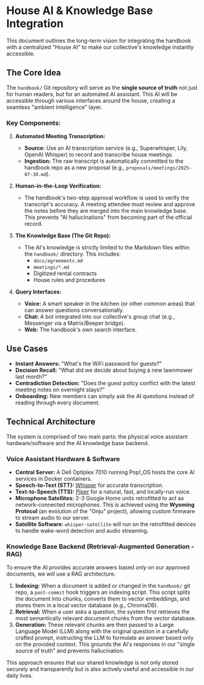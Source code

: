 # House AI & Knowledge Base Integration

This document outlines the long-term vision for integrating the handbook with a centralized "House AI" to make our collective's knowledge instantly accessible.

## The Core Idea

The `handbook/` Git repository will serve as the **single source of truth** not just for human readers, but for an automated AI assistant. This AI will be accessible through various interfaces around the house, creating a seamless "ambient intelligence" layer.

### Key Components:

1.  **Automated Meeting Transcription:**
    *   **Source:** Use an AI transcription service (e.g., Superwhisper, Lily, OpenAI Whisper) to record and transcribe house meetings.
    *   **Ingestion:** The raw transcript is automatically committed to the handbook repo as a new proposal (e.g., `proposals/meetings/2025-07-30.md`).

2.  **Human-in-the-Loop Verification:**
    *   The handbook's two-step approval workflow is used to verify the transcript's accuracy. A meeting attendee must review and approve the notes before they are merged into the main knowledge base. This prevents "AI hallucinations" from becoming part of the official record.

3.  **The Knowledge Base (The Git Repo):**
    *   The AI's knowledge is strictly limited to the Markdown files within the `handbook/` directory. This includes:
        *   `docs/agreements.md`
        *   `meetings/*.md`
        *   Digitized rental contracts
        *   House rules and procedures

4.  **Query Interfaces:**
    *   **Voice:** A smart speaker in the kitchen (or other common areas) that can answer questions conversationally.
    *   **Chat:** A bot integrated into our collective's group chat (e.g., Messenger via a Matrix/Beeper bridge).
    *   **Web:** The handbook's own search interface.

## Use Cases

-   **Instant Answers:** "What's the WiFi password for guests?"
-   **Decision Recall:** "What did we decide about buying a new lawnmower last month?"
-   **Contradiction Detection:** "Does the guest policy conflict with the latest meeting notes on overnight stays?"
-   **Onboarding:** New members can simply ask the AI questions instead of reading through every document.

## Technical Architecture

The system is comprised of two main parts: the physical voice assistant hardware/software and the AI knowledge base backend.

### Voice Assistant Hardware & Software

*   **Central Server:** A Dell Optiplex 7010 running Pop!_OS hosts the core AI services in Docker containers.
*   **Speech-to-Text (STT):** [Whisper](https://github.com/openai/whisper) for accurate transcription.
*   **Text-to-Speech (TTS):** [Piper](https://github.com/rhasspy/piper) for a natural, fast, and locally-run voice.
*   **Microphone Satellites:** 2-3 Google Home units retrofitted to act as network-connected microphones. This is achieved using the **Wyoming Protocol** (an evolution of the "Onju" project), allowing custom firmware to stream audio to our server.
*   **Satellite Software:** `whisper-satellite` will run on the retrofitted devices to handle wake-word detection and audio streaming.

### Knowledge Base Backend (Retrieval-Augmented Generation - RAG)

To ensure the AI provides accurate answers based *only* on our approved documents, we will use a RAG architecture.

1.  **Indexing:** When a document is added or changed in the `handbook/` git repo, a `post-commit` hook triggers an indexing script. This script splits the document into chunks, converts them to vector embeddings, and stores them in a local vector database (e.g., ChromaDB).
2.  **Retrieval:** When a user asks a question, the system first retrieves the most semantically relevant document chunks from the vector database.
3.  **Generation:** These relevant chunks are then passed to a Large Language Model (LLM) along with the original question in a carefully crafted prompt, instructing the LLM to formulate an answer based only on the provided context. This grounds the AI's responses in our "single source of truth" and prevents hallucination.

This approach ensures that our shared knowledge is not only stored securely and transparently but is also actively useful and accessible in our daily lives. 